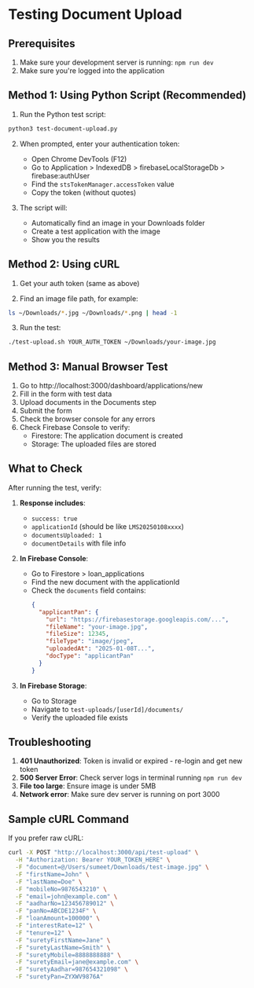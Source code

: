 # Testing Document Upload

## Prerequisites
1. Make sure your development server is running: `npm run dev`
2. Make sure you're logged into the application

## Method 1: Using Python Script (Recommended)

1. Run the Python test script:
```bash
python3 test-document-upload.py
```

2. When prompted, enter your authentication token:
   - Open Chrome DevTools (F12)
   - Go to Application > IndexedDB > firebaseLocalStorageDb > firebase:authUser
   - Find the `stsTokenManager.accessToken` value
   - Copy the token (without quotes)

3. The script will:
   - Automatically find an image in your Downloads folder
   - Create a test application with the image
   - Show you the results

## Method 2: Using cURL

1. Get your auth token (same as above)

2. Find an image file path, for example:
```bash
ls ~/Downloads/*.jpg ~/Downloads/*.png | head -1
```

3. Run the test:
```bash
./test-upload.sh YOUR_AUTH_TOKEN ~/Downloads/your-image.jpg
```

## Method 3: Manual Browser Test

1. Go to http://localhost:3000/dashboard/applications/new
2. Fill in the form with test data
3. Upload documents in the Documents step
4. Submit the form
5. Check the browser console for any errors
6. Check Firebase Console to verify:
   - Firestore: The application document is created
   - Storage: The uploaded files are stored

## What to Check

After running the test, verify:

1. **Response includes**:
   - `success: true`
   - `applicationId` (should be like `LMS20250108xxxx`)
   - `documentsUploaded: 1`
   - `documentDetails` with file info

2. **In Firebase Console**:
   - Go to Firestore > loan_applications
   - Find the new document with the applicationId
   - Check the `documents` field contains:
     ```json
     {
       "applicantPan": {
         "url": "https://firebasestorage.googleapis.com/...",
         "fileName": "your-image.jpg",
         "fileSize": 12345,
         "fileType": "image/jpeg",
         "uploadedAt": "2025-01-08T...",
         "docType": "applicantPan"
       }
     }
     ```

3. **In Firebase Storage**:
   - Go to Storage
   - Navigate to `test-uploads/[userId]/documents/`
   - Verify the uploaded file exists

## Troubleshooting

1. **401 Unauthorized**: Token is invalid or expired - re-login and get new token
2. **500 Server Error**: Check server logs in terminal running `npm run dev`
3. **File too large**: Ensure image is under 5MB
4. **Network error**: Make sure dev server is running on port 3000

## Sample cURL Command

If you prefer raw cURL:

```bash
curl -X POST "http://localhost:3000/api/test-upload" \
  -H "Authorization: Bearer YOUR_TOKEN_HERE" \
  -F "document=@/Users/sumeet/Downloads/test-image.jpg" \
  -F "firstName=John" \
  -F "lastName=Doe" \
  -F "mobileNo=9876543210" \
  -F "email=john@example.com" \
  -F "aadharNo=123456789012" \
  -F "panNo=ABCDE1234F" \
  -F "loanAmount=100000" \
  -F "interestRate=12" \
  -F "tenure=12" \
  -F "suretyFirstName=Jane" \
  -F "suretyLastName=Smith" \
  -F "suretyMobile=8888888888" \
  -F "suretyEmail=jane@example.com" \
  -F "suretyAadhar=987654321098" \
  -F "suretyPan=ZYXWV9876A"
```